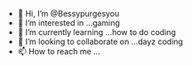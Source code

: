 - 👋 Hi, I’m @Bessypurgesyou
- 👀 I’m interested in ...gaming 
- 🌱 I’m currently learning ...how to do coding
- 💞️ I’m looking to collaborate on ...dayz coding 
- 📫 How to reach me ...

<!---
Bessypurgesyou/Bessypurgesyou is a ✨ special ✨ repository because its `README.md` (this file) appears on your GitHub profile.
You can click the Preview link to take a look at your changes.
--->
